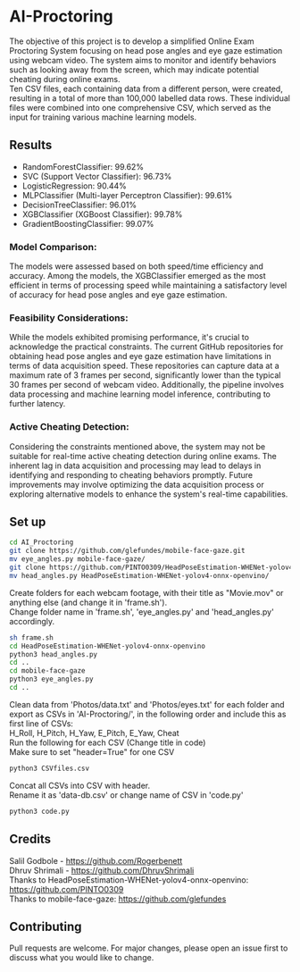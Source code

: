 # AI-Proctoring
The objective of this project is to develop a simplified Online Exam Proctoring System focusing on head pose angles and eye gaze estimation using webcam video. The system aims to monitor and identify behaviors such as looking away from the screen, which may indicate potential cheating during online exams.<br>
Ten CSV files, each containing data from a different person, were created, resulting in a total of more than 100,000 labelled data rows. These individual files were combined into one comprehensive CSV, which served as the input for training various machine learning models.

## Results
<ul>
<li>RandomForestClassifier: 99.62%</li>
<li>SVC (Support Vector Classifier): 96.73%</li>
<li>LogisticRegression: 90.44%</li>
<li>MLPClassifier (Multi-layer Perceptron Classifier): 99.61%</li>
<li>DecisionTreeClassifier: 96.01%</li>
<li>XGBClassifier (XGBoost Classifier): 99.78%</li>
<li>GradientBoostingClassifier: 99.07%</li>
</ul>

### Model Comparison:
The models were assessed based on both speed/time efficiency and accuracy. Among the models, the XGBClassifier emerged as the most efficient in terms of processing speed while maintaining a satisfactory level of accuracy for head pose angles and eye gaze estimation.
### Feasibility Considerations:
While the models exhibited promising performance, it's crucial to acknowledge the practical constraints. The current GitHub repositories for obtaining head pose angles and eye gaze estimation have limitations in terms of data acquisition speed. These repositories can capture data at a maximum rate of 3 frames per second, significantly lower than the typical 30 frames per second of webcam video. Additionally, the pipeline involves data processing and machine learning model inference, contributing to further latency.
### Active Cheating Detection:
Considering the constraints mentioned above, the system may not be suitable for real-time active cheating detection during online exams. The inherent lag in data acquisition and processing may lead to delays in identifying and responding to cheating behaviors promptly. Future improvements may involve optimizing the data acquisition process or exploring alternative models to enhance the system's real-time capabilities.


## Set up
```bash
cd AI_Proctoring
git clone https://github.com/glefundes/mobile-face-gaze.git
mv eye_angles.py mobile-face-gaze/
git clone https://github.com/PINTO0309/HeadPoseEstimation-WHENet-yolov4-onnx-openvino.git
mv head_angles.py HeadPoseEstimation-WHENet-yolov4-onnx-openvino/
```

Create folders for each webcam footage, with their title as "Movie.mov" or anything else (and change it in 'frame.sh'). <br>
Change folder name in 'frame.sh', 'eye_angles.py' and 'head_angles.py' accordingly.
```bash
sh frame.sh
cd HeadPoseEstimation-WHENet-yolov4-onnx-openvino
python3 head_angles.py
cd ..
cd mobile-face-gaze
python3 eye_angles.py
cd ..
```

Clean data from 'Photos/data.txt' and 'Photos/eyes.txt' for each folder and export as CSVs in 'AI-Proctoring/', in the following order and include this as first line of CSVs:<br>
H_Roll, H_Pitch, H_Yaw, E_Pitch, E_Yaw, Cheat<br>
Run the following for each CSV (Change title in code)<br>
Make sure to set "header=True" for one CSV
```python
python3 CSVfiles.csv
```

Concat all CSVs into CSV with header.<br>
Rename it as 'data-db.csv' or change name of CSV in 'code.py'
```python
python3 code.py
```

## Credits
Salil Godbole - https://github.com/Rogerbenett<br>
Dhruv Shrimali - https://github.com/DhruvShrimali<br>
Thanks to HeadPoseEstimation-WHENet-yolov4-onnx-openvino: https://github.com/PINTO0309<br>
Thanks to mobile-face-gaze: https://github.com/glefundes

## Contributing
Pull requests are welcome. For major changes, please open an issue first to discuss what you would like to change.
